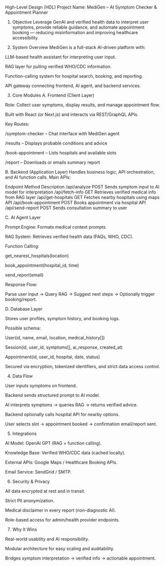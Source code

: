 High-Level Design (HDL)
Project Name: MediGen – AI Symptom Checker & Appointment Planner

1. Objective
Leverage GenAI and verified health data to interpret user symptoms, provide reliable guidance, and automate appointment booking — reducing misinformation and improving healthcare accessibility.


2. System Overview
MediGen is a full-stack AI-driven platform with:


LLM-based health assistant for interpreting user input.


RAG layer for pulling verified WHO/CDC information.


Function-calling system for hospital search, booking, and reporting.


API gateway connecting frontend, AI agent, and backend services.



3. Core Modules
A. Frontend (Client Layer)

Role: Collect user symptoms, display results, and manage appointment flow.


Built with React (or Next.js) and interacts via REST/GraphQL APIs.


Key Routes:


/symptom-checker – Chat interface with MediGen agent


/results – Displays probable conditions and advice


/book-appointment – Lists hospitals and available slots


/report – Downloads or emails summary report




B. Backend (Application Layer)
Handles business logic, API orchestration, and AI function calls.
Main APIs:

Endpoint
Method
Description
/api/analyze
POST
Sends symptom input to AI model for interpretation
/api/fetch-info
GET
Retrieves verified medical info from RAG layer
/api/get-hospitals
GET
Fetches nearby hospitals using maps API
/api/book-appointment
POST
Books appointment via hospital API
/api/send-report
POST
Sends consultation summary to user


C. AI Agent Layer

Prompt Engine: Formats medical context prompts.


RAG System: Retrieves verified health data (FAQs, WHO, CDC).


Function Calling:


get_nearest_hospitals(location)


book_appointment(hospital_id, time)


send_report(email)



Response Flow:


Parse user input → Query RAG → Suggest next steps → Optionally trigger booking/report.




D. Database Layer

Stores user profiles, symptom history, and booking logs.


Possible schema:


User(id, name, email, location, medical_history[])


Session(id, user_id, symptoms[], ai_response, created_at)


Appointment(id, user_id, hospital, date, status)



Secured via encryption, tokenized identifiers, and strict data access control.



4. Data Flow

User inputs symptoms on frontend.


Backend sends structured prompt to AI model.


AI interprets symptoms → queries RAG → returns verified advice.


Backend optionally calls hospital API for nearby options.


User selects slot → appointment booked → confirmation email/report sent.



5. Integrations

AI Model: OpenAI GPT (RAG + function calling).


Knowledge Base: Verified WHO/CDC data (cached locally).


External APIs: Google Maps / Healthcare Booking APIs.


Email Service: SendGrid / SMTP.



6. Security & Privacy

All data encrypted at rest and in transit.


Strict PII anonymization.


Medical disclaimer in every report (non-diagnostic AI).


Role-based access for admin/health provider endpoints.



7. Why It Wins

Real-world usability and AI responsibility.


Modular architecture for easy scaling and auditability.


Bridges symptom interpretation → verified info → actionable appointment.
